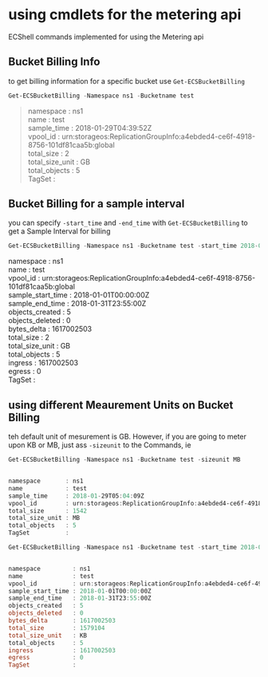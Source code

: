 # using cmdlets for the metering api

ECShell commands implemented for using the Metering api

## Bucket Billing Info 
to get billing information for a specific bucket use `Get-ECSBucketBilling`  

```Powershell
Get-ECSBucketBilling -Namespace ns1 -Bucketname test
```

>namespace       : ns1   
>name            : test    
>sample_time     : 2018-01-29T04:39:52Z    
>vpool_id        : urn:storageos:ReplicationGroupInfo:a4ebded4-ce6f-4918-8756-101df81caa5b:global  
>total_size      : 2  
>total_size_unit : GB  
>total_objects   : 5  
>TagSet          :  

## Bucket Billing for a sample interval

you can specify `-start_time` and `-end_time` with `Get-ECSBucketBilling` to get a Sample Interval for billing  

```Powershell 
Get-ECSBucketBilling -Namespace ns1 -Bucketname test -start_time 2018-01-01T00:00 -end_time 2018-01-31T23:55
```

>
namespace         : ns1  
name              : test  
vpool_id          : urn:storageos:ReplicationGroupInfo:a4ebded4-ce6f-4918-8756-101df81caa5b:global  
sample_start_time : 2018-01-01T00:00:00Z  
sample_end_time   : 2018-01-31T23:55:00Z  
objects_created   : 5  
objects_deleted   : 0  
bytes_delta       : 1617002503  
total_size        : 2  
total_size_unit   : GB  
total_objects     : 5  
ingress           : 1617002503  
egress            : 0  
TagSet            :  
>

## using different Meaurement Units on Bucket Billing 
teh default unit of mesurement is GB. However, if you are going to meter upon KB or MB, just ass `-sizeunit` to the Commands, ie

```Powershell
Get-ECSBucketBilling -Namespace ns1 -Bucketname test -sizeunit MB


namespace       : ns1  
name            : test  
sample_time     : 2018-01-29T05:04:09Z  
vpool_id        : urn:storageos:ReplicationGroupInfo:a4ebded4-ce6f-4918-8756-101df81caa5b:global  
total_size      : 1542  
total_size_unit : MB  
total_objects   : 5  
TagSet          :  
```


```Powershell
Get-ECSBucketBilling -Namespace ns1 -Bucketname test -start_time 2018-01-01T00:00 -end_time 2018-01-31T23:55 -sizeunit KB


namespace         : ns1
name              : test
vpool_id          : urn:storageos:ReplicationGroupInfo:a4ebded4-ce6f-4918-8756-101df81caa5b:global
sample_start_time : 2018-01-01T00:00:00Z
sample_end_time   : 2018-01-31T23:55:00Z
objects_created   : 5
objects_deleted   : 0
bytes_delta       : 1617002503
total_size        : 1579104
total_size_unit   : KB
total_objects     : 5
ingress           : 1617002503
egress            : 0
TagSet            :
```